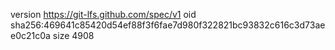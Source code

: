version https://git-lfs.github.com/spec/v1
oid sha256:469641c85420d54ef88f3f6fae7d980f322821bc93832c616c3d73aee0c21c0a
size 4908
